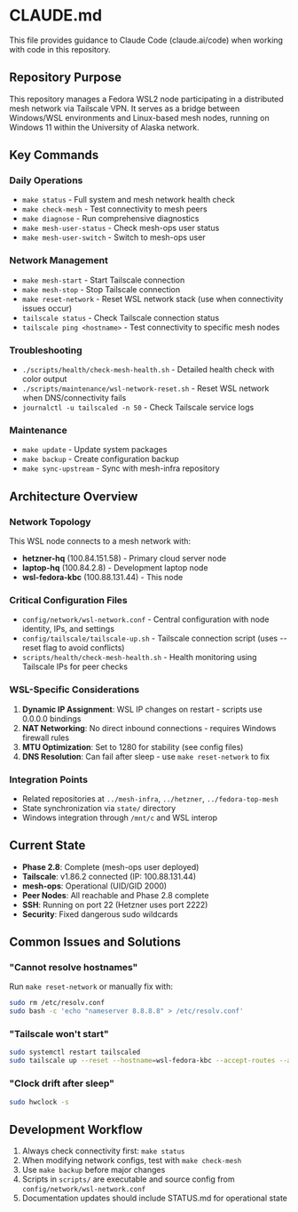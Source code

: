 # CLAUDE.md

This file provides guidance to Claude Code (claude.ai/code) when working with code in this repository.

## Repository Purpose

This repository manages a Fedora WSL2 node participating in a distributed mesh network via Tailscale VPN. It serves as a bridge between Windows/WSL environments and Linux-based mesh nodes, running on Windows 11 within the University of Alaska network.

## Key Commands

### Daily Operations
- `make status` - Full system and mesh network health check
- `make check-mesh` - Test connectivity to mesh peers
- `make diagnose` - Run comprehensive diagnostics
- `make mesh-user-status` - Check mesh-ops user status
- `make mesh-user-switch` - Switch to mesh-ops user

### Network Management
- `make mesh-start` - Start Tailscale connection
- `make mesh-stop` - Stop Tailscale connection  
- `make reset-network` - Reset WSL network stack (use when connectivity issues occur)
- `tailscale status` - Check Tailscale connection status
- `tailscale ping <hostname>` - Test connectivity to specific mesh nodes

### Troubleshooting
- `./scripts/health/check-mesh-health.sh` - Detailed health check with color output
- `./scripts/maintenance/wsl-network-reset.sh` - Reset WSL network when DNS/connectivity fails
- `journalctl -u tailscaled -n 50` - Check Tailscale service logs

### Maintenance
- `make update` - Update system packages
- `make backup` - Create configuration backup
- `make sync-upstream` - Sync with mesh-infra repository

## Architecture Overview

### Network Topology
This WSL node connects to a mesh network with:
- **hetzner-hq** (100.84.151.58) - Primary cloud server node
- **laptop-hq** (100.84.2.8) - Development laptop node
- **wsl-fedora-kbc** (100.88.131.44) - This node

### Critical Configuration Files
- `config/network/wsl-network.conf` - Central configuration with node identity, IPs, and settings
- `config/tailscale/tailscale-up.sh` - Tailscale connection script (uses --reset flag to avoid conflicts)
- `scripts/health/check-mesh-health.sh` - Health monitoring using Tailscale IPs for peer checks

### WSL-Specific Considerations
1. **Dynamic IP Assignment**: WSL IP changes on restart - scripts use 0.0.0.0 bindings
2. **NAT Networking**: No direct inbound connections - requires Windows firewall rules
3. **MTU Optimization**: Set to 1280 for stability (see config files)
4. **DNS Resolution**: Can fail after sleep - use `make reset-network` to fix

### Integration Points
- Related repositories at `../mesh-infra`, `../hetzner`, `../fedora-top-mesh`
- State synchronization via `state/` directory
- Windows integration through `/mnt/c` and WSL interop

## Current State

- **Phase 2.8**: Complete (mesh-ops user deployed)
- **Tailscale**: v1.86.2 connected (IP: 100.88.131.44)
- **mesh-ops**: Operational (UID/GID 2000)
- **Peer Nodes**: All reachable and Phase 2.8 complete
- **SSH**: Running on port 22 (Hetzner uses port 2222)
- **Security**: Fixed dangerous sudo wildcards

## Common Issues and Solutions

### "Cannot resolve hostnames"
Run `make reset-network` or manually fix with:
```bash
sudo rm /etc/resolv.conf
sudo bash -c 'echo "nameserver 8.8.8.8" > /etc/resolv.conf'
```

### "Tailscale won't start"
```bash
sudo systemctl restart tailscaled
sudo tailscale up --reset --hostname=wsl-fedora-kbc --accept-routes --accept-dns --ssh
```

### "Clock drift after sleep"
```bash
sudo hwclock -s
```

## Development Workflow

1. Always check connectivity first: `make status`
2. When modifying network configs, test with `make check-mesh`
3. Use `make backup` before major changes
4. Scripts in `scripts/` are executable and source config from `config/network/wsl-network.conf`
5. Documentation updates should include STATUS.md for operational state